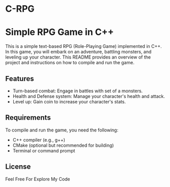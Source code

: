 # C-RPG
# Simple RPG Game in C++

This is a simple text-based RPG (Role-Playing Game) implemented in C++. In this game, you will embark on an adventure, battling monsters, and leveling up your character. This README provides an overview of the project and instructions on how to compile and run the game.

## Features

- Turn-based combat: Engage in battles with set of a monsters.
- Health and Defense system: Manage your character's health and attack.
- Level up: Gain coin to increase your character's stats.

## Requirements

To compile and run the game, you need the following:

- C++ compiler (e.g., g++)
- CMake (optional but recommended for building)
- Terminal or command prompt

## License

Feel Free For Explore My Code
